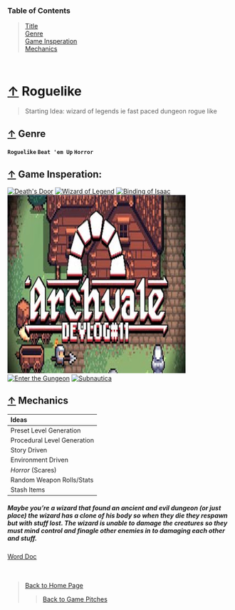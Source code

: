 ### Table of Contents
> [Title](#-roguelike)<br />
> [Genre](#-genre)<br />
> [Game Insperation](#-game-insperation)<br />
> [Mechanics](#-mechanics)

<br />

# [↑](#table-of-contents) Roguelike

> Starting Idea: wizard of legends ie fast paced dungeon rogue like

## [↑](#table-of-contents) Genre 
#### `Roguelike` ```Beat 'em Up``` `Horror`

## [↑](#table-of-contents) Game Insperation: 

[![Death's Door](https://www.allkeyshop.com/blog/wp-content/uploads/deaths-door-featured.jpg)][Death's Door]  [![Wizard of Legend](https://i.imgur.com/Brg5PRX.jpg)][Wizard of Legend]
[![Binding of Isaac](https://cdn2.steamgriddb.com/file/sgdb-cdn/thumb/74e56fee02096dc9621feb003f70e07f.jpg)][Binding of Isaac]  [![Archvale](Files/ArchvaleBanner.jpg)][Archvale]
[![Enter the Gungeon](https://is3-ssl.mzstatic.com/image/thumb/Music30/v4/45/ec/b2/45ecb2b7-0b84-c405-f4bc-9dd38b6aeeb7/190374731669.jpg/400x400cc.jpg)][Enter the Gungeon]  [![Subnautica](https://topbestalternative.com/wp-content/uploads/2020/07/subnautica-logo.jpg)][Subnautica]
 

## [↑](#table-of-contents) Mechanics 
|    Ideas   |
| :--- |
| Preset Level Generation |
| Procedural Level Generation |
|Story Driven |
| Environment Driven |
| _Horror_ (Scares) |
| Random Weapon Rolls/Stats |
| Stash Items|

##### Maybe you’re a wizard that found an ancient and evil dungeon (or just place) the wizard has a clone of his body so when they die they respawn but with stuff lost. The wizard is unable to damage the creatures so they must mind control and finagle other enemies in to damaging each other and stuff.

[Word Doc](https://liveuwstout-my.sharepoint.com/:w:/g/personal/boehmz8613_my_uwstout_edu/ES2czwkxKb9EmOha0vkILKABpWAZkpiYaEx02vimEnC2Bg?e=EpjbQJ)
<br /><br /><br />

> [Back to Home Page](https://github.com/GDD450-Team-Omega/Assets)
>> [Back to Game Pitches](https://github.com/GDD450-Team-Omega/Assets/tree/master/Asset%20Files/Game%20Pitches)

[Death's Door]: https://www.youtube.com/watch?v=NjnEg3ucXpc "Click Me For Death's Door Trailer"
[Wizard of Legend]: https://www.youtube.com/watch?v=1bsU7iQM66o "Click Me For Wizard of Legend Trailer"
[Binding of Isaac]: https://www.youtube.com/watch?v=27Le3kOOFQk "Click Me For Binding of Isaac Trailer"
[Archvale]: https://www.youtube.com/watch?v=fiDNUQMRhqc "Click Me For Archvale Trailer"
[Enter the Gungeon]: https://www.youtube.com/watch?v=OMh0tw0bADs "Click Me For Enter the Gungeon Trailer"
[Subnautica]: https://www.youtube.com/watch?v=Rz2SNm8VguE "Click Me For Subnautica Trailer"
